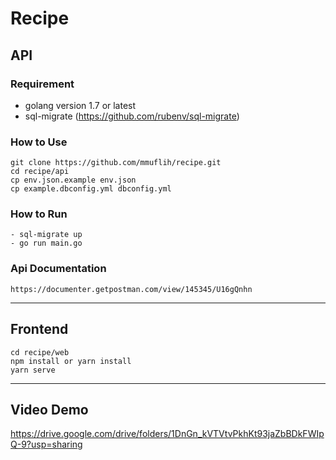 # Recipe

## API

### Requirement
- golang version 1.7 or latest
- sql-migrate (https://github.com/rubenv/sql-migrate)

### How to Use
    git clone https://github.com/mmuflih/recipe.git
    cd recipe/api
    cp env.json.example env.json
    cp example.dbconfig.yml dbconfig.yml
    
### How to Run
    - sql-migrate up
    - go run main.go

### Api Documentation

    https://documenter.getpostman.com/view/145345/U16gQnhn

----------------------------
## Frontend
    cd recipe/web
    npm install or yarn install
    yarn serve

----------------------------
## Video Demo
https://drive.google.com/drive/folders/1DnGn_kVTVtvPkhKt93jaZbBDkFWIpQ-9?usp=sharing